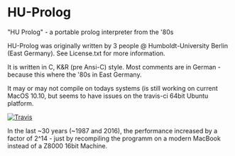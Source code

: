 HU-Prolog
=========

"HU Prolog" - a portable prolog interpreter from the '80s 

HU-Prolog was originally written by 3 people @ Humboldt-University Berlin (East Germany). See License.txt for more information.
 
It is written in C, K&R (pre Ansi-C) style. Most comments are in German - because this where the '80s in East Germany.

It may or may not compile on todays systems (is still working on current MacOS 10.10, but seems to have issues on the travis-ci 64bit Ubuntu platform.

[![Travis](https://travis-ci.org/MirkoDziadzka/hu-prolog.svg?branch=master)](http://travis-ci.org/MirkoDziadzka/hu-prolog)

In the last ~30 years (~1987 and 2016), the performance increased by a factor of 2^14 - just by recompiling the programm on a modern MacBook instead of a Z8000 16bit Machine.
